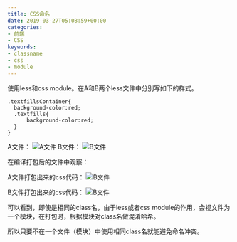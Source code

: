 ```yaml
---
title: CSS命名
date: 2019-03-27T05:08:59+00:00
categories:
- 前端
- CSS
keywords:
- classname
- css
- module
---
```


使用less和css module。在A和B两个less文件中分别写如下的样式。

```
.textfillsContainer{
  background-color:red;
  .textfills{
      background-color:red;
  }
}
```

A文件：
![A文件](/images/css_class_name/image-9.png "A文件")
B文件：
![B文件](/images/css_class_name/image-8.png "B文件")

在编译打包后的文件中观察：

A文件打包出来的css代码：
![B文件](/images/css_class_name/image-6.png "A文件的实际css代码")

B文件打包出来的css代码：
![B文件](/images/css_class_name/image-7.png "B文件的实际css代码")

可以看到，即使是相同的class名，由于less或者css module的作用，会视文件为一个模块，在打包时，根据模块对class名做混淆哈希。

所以只要不在一个文件（模块）中使用相同class名就能避免命名冲突。